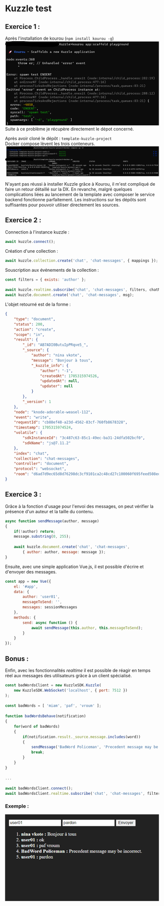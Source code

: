 # Kuzzle test

## Exercice 1 :

Après l'installation de kourou (`npm install kourou -g`)  
![](./images/kourouScaffold.png)  
Suite à ce problème je récupère directement le dépot concerné.

Après avoir cloné le dépôt : `template-kuzzle-project`  
Docker compose lèvent les trois conteneurs.  
![](./images/dockerTemplateKuzzle.png)  

N'ayant pas réussi à installer Kuzzle grâce à Kourou, il m'est compliqué de faire un retour détaillé sur la DX.
En revanche, malgré quelques complications liées au lancement de la template avec composer le service backend fonctionne parfaitement.
Les instructions sur les dépôts sont suffisantes pour pouvoir utiliser directement les sources.

## Exercice 2 :

Connection à l'instance kuzzle :
```js
await kuzzle.connect();
```

Création d'une collection :
```js
await kuzzle.collection.create('chat', 'chat-messages', { mappings });
```

Souscription aux événements de la collection :
```js
const filters = { exists: 'author' };

await kuzzle.realtime.subscribe('chat', 'chat-messages', filters, chatMessages);
await kuzzle.document.create('chat', 'chat-messages', msg);
```

L'objet retourné est de la forme :
```json
{
	"type": "document",
	"status": 200,
	"action": "create",
	"scope": "in",
	"result": {
		"_id": "AB7ADI0ButuIpPRqve5_",
		"_source": {
			"author": "nina vkote",
			"message": "Bonjour à tous",
			"_kuzzle_info": {
				"author": "-1",
				"createdAt": 1705315974526,
				"updatedAt": null,
				"updater": null
			}
		},
		"_version": 1
	},
	"node": "knode-adorable-weasel-112",
	"event": "write",
	"requestId": "cb88ef48-a23d-4562-83cf-760fb8678328",
	"timestamp": 1705315974524,
	"volatile": {
		"sdkInstanceId": "3c487c63-85c1-49ec-ba31-24dfa502bcf0",
		"sdkName": "js@7.11.2"
	},
	"index": "chat",
	"collection": "chat-messages",
	"controller": "document",
	"protocol": "websocket",
	"room": "d6ad7d9ec65d8d76298dc3cf9101ca2c48cd27c100060f695feed508ede32af1-311"
}
```

## Exercice 3 :

Grâce à la fonction d'usage pour l'envoi des messages, on peut vérifier la présence d'un auteur et la taille du contenu. 
```js
async function sendMessage(author, message)
{
	if(!author) return;
	message.substring(0, 255);

	await kuzzle.document.create('chat', 'chat-messages',
		{ author: author, message: message });
}
```

Ensuite, avec une simple application Vue.js, il est possible d'écrire et d'envoyer des messages.  
```js
const app = new Vue({
	el: '#app',
	data: {
		author: 'user01',
		messageToSend: '',
		messages: sessionMessages
	},
	methods: {
		send: async function () {
			await sendMessage(this.author, this.messageToSend);
		}
	}
});
```

## Bonus :

Enfin, avec les fonctionnalités *realtime* il est possible de réagir en temps réel aux messages des utilisateurs grâce à un client spécialisé.  

```js
const badWordsClient = new KuzzleSDK.Kuzzle(
	new KuzzleSDK.WebSocket('localhost', { port: 7512 })
);

const badWords = [ 'miam', 'paf', 'vroum' ];

function badWordsBehave(notification)
{
	for(word of badWords)
	{
		if(notification.result._source.message.includes(word))
		{
			sendMessage('BadWord Policeman', 'Precedent message may be incorrect.');
			break;
		}
	}
}

...

await badWordsClient.connect();
await badWordsClient.realtime.subscribe('chat', 'chat-messages', filters, badWordsBehave);

```

### Exemple :

![](./images/appScreen.png) 